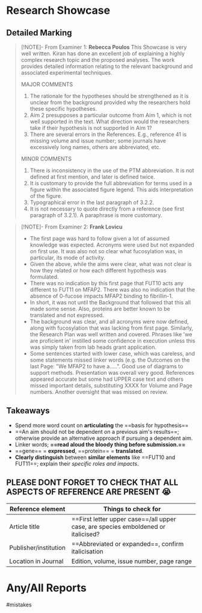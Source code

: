 # Research Showcase
## Detailed Marking
> [!NOTE]-  From Examiner 1: **Rebecca Poulos**
> This Showcase is very well written. Kiran has done an excellent job of explaining a highly complex research topic and the proposed analyses. The work provides detailed information relating to the relevant background and associated experimental techniques. 
> 
> MAJOR COMMENTS 
> 1. The rationale for the hypotheses should be strengthened as it is unclear from the background provided why the researchers hold these specific hypotheses. 
> 2. Aim 2 presupposes a particular outcome from Aim 1, which is not well supported in the text. What direction would the researchers take if their hypothesis is not supported in Aim 1? 
> 3. There are several errors in the References. E.g., reference 41 is missing volume and issue number; some journals have excessively long names, others are abbreviated, etc. 
> 
> MINOR COMMENTS 
> 1. There is inconsistency in the use of the PTM abbreviation. It is not defined at first mention, and later is defined twice. 
> 2. It is customary to provide the full abbreviation for terms used in a figure within the associated figure legend. This aids interpretation of the figure. 
> 3. Typographical error in the last paragraph of 3.2.2. 
> 4. It is not necessary to quote directly from a reference (see first paragraph of 3.2.1). A paraphrase is more customary.

> [!NOTE]- From Examiner 2: **Frank Lovicu**
> - The first page was hard to follow given a lot of assumed knowledge was expected. Acronyms were used but not expanded on first use. It was also not so clear what fucosylation was, in particular, its mode of activity. 
> - Given the above, while the aims were clear, what was not clear is how they related or how each different hypothesis was formulated. 
> - There was no indication by this first page that FUT10 acts any different to FUT11 on MFAP2. There was also no indication that the absence of 0-fucose impacts MFAP2 binding to fibrillin-1. 
> - In short, it was not until the Background that followed that this all made some sense. Also, proteins are better known to be translated and not expressed. 
> - The background was clear, and all acronyms were now defined, along with fucosylation that was lacking from first page. Similarly, the Research Plan was well written and covered. Phrases like 'we are proficient in' instilled some confidence in execution unless this was simply taken from lab heads grant application. 
> - Some sentences started with lower case, which was careless, and some statements missed linker words (e.g. the Outcomes on the last Page: "We MFAP2 to have a…..". Good use of diagrams to support methods. Presentation was overall very good. References appeared accurate but some had UPPER case text and others missed important details, substituting XXXX for Volume and Page numbers. Another oversight that was missed on review.

## Takeaways
- Spend more word count on **articulating** the ==basis for hypothesis==
- ==An aim should not be dependent on a previous aim's results==; otherwise provide an alternative approach if pursuing a dependent aim.
- Linker words; **==read aloud the bloody thing before submission.==**
- ==gene== = **expressed**, ==protein== = **translated**.
- **Clearly distinguish** between **similar elements** like ==FUT10 and FUT11==; explain their *specific roles and impacts*.

## **PLEASE DONT FORGET TO CHECK THAT ALL ASPECTS OF REFERENCE ARE PRESENT** 😭

| Reference element     | Things to check for                                                               |
| --------------------- | --------------------------------------------------------------------------------- |
| Article title         | ==First letter upper case==/all upper case, are species emboldened or italicised? |
| Publisher/institution | ==Abbreviated or expanded==, confirm italicisation                                |
| Location in Journal   | Edition, volume, issue number, page range                                         |

# Any/All Reports

#mistakes